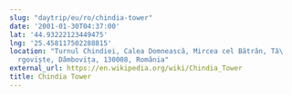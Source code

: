 ```yaml
---
slug: "daytrip/eu/ro/chindia-tower"
date: '2001-01-30T04:37:00'
lat: '44.93222123449475'
lng: '25.458117502288815'
location: "Turnul Chindiei, Calea Domnească, Mircea cel Bătrân, Tâ\
  rgoviște, Dâmbovița, 130008, România"
external_url: https://en.wikipedia.org/wiki/Chindia_Tower
title: Chindia Tower
---
```



